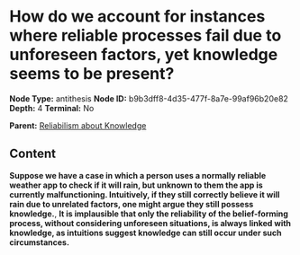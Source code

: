 # How do we account for instances where reliable processes fail due to unforeseen factors, yet knowledge seems to be present?

**Node Type:** antithesis
**Node ID:** b9b3dff8-4d35-477f-8a7e-99af96b20e82
**Depth:** 4
**Terminal:** No

**Parent:** [Reliabilism about Knowledge](reliabilism-about-knowledge-synthesis-d1b7751c-c219-4237-9de2-bfcdbf101a4f.md)

## Content

**Suppose we have a case in which a person uses a normally reliable weather app to check if it will rain, but unknown to them the app is currently malfunctioning. Intuitively, if they still correctly believe it will rain due to unrelated factors, one might argue they still possess knowledge.**, **It is implausible that only the reliability of the belief-forming process, without considering unforeseen situations, is always linked with knowledge, as intuitions suggest knowledge can still occur under such circumstances.**
